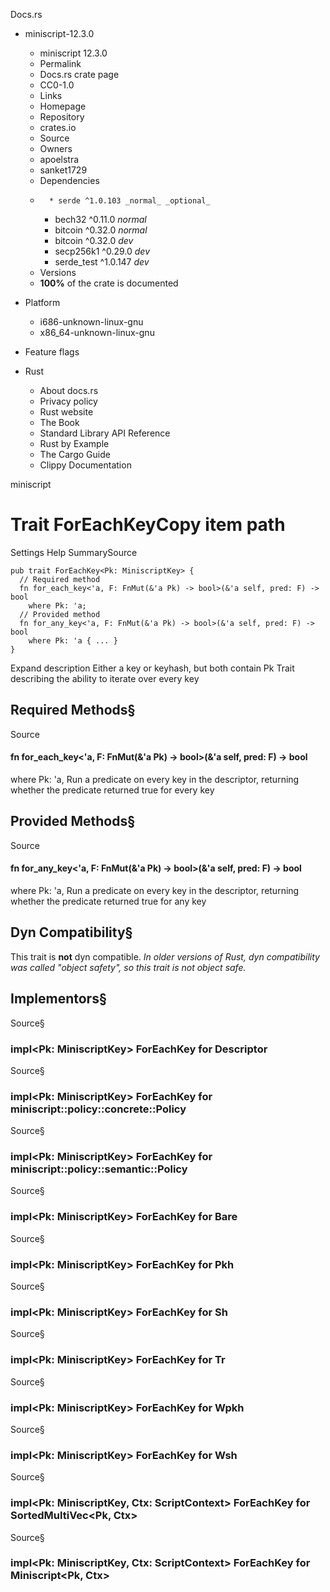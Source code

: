 Docs.rs
  * miniscript-12.3.0
    * miniscript 12.3.0 
    * Permalink 
    * Docs.rs crate page 
    * CC0-1.0
    * Links
    * Homepage 
    * Repository 
    * crates.io 
    * Source 
    * Owners
    * apoelstra 
    * sanket1729 
    * Dependencies
    *       * serde ^1.0.103 _normal_ _optional_
      * bech32 ^0.11.0 _normal_
      * bitcoin ^0.32.0 _normal_
      * bitcoin ^0.32.0 _dev_
      * secp256k1 ^0.29.0 _dev_
      * serde_test ^1.0.147 _dev_
    * Versions
    * **100%** of the crate is documented 
  * Platform
    * i686-unknown-linux-gnu
    * x86_64-unknown-linux-gnu
  * Feature flags


  * Rust
    * About docs.rs 
    * Privacy policy 
    * Rust website 
    * The Book 
    * Standard Library API Reference 
    * Rust by Example 
    * The Cargo Guide 
    * Clippy Documentation 


miniscript
# Trait ForEachKeyCopy item path
Settings
Help
SummarySource
```
pub trait ForEachKey<Pk: MiniscriptKey> {
  // Required method
  fn for_each_key<'a, F: FnMut(&'a Pk) -> bool>(&'a self, pred: F) -> bool
    where Pk: 'a;
  // Provided method
  fn for_any_key<'a, F: FnMut(&'a Pk) -> bool>(&'a self, pred: F) -> bool
    where Pk: 'a { ... }
}
```
Expand description
Either a key or keyhash, but both contain Pk Trait describing the ability to iterate over every key
## Required Methods§
Source
#### fn for_each_key<'a, F: FnMut(&'a Pk) -> bool>(&'a self, pred: F) -> bool
where Pk: 'a,
Run a predicate on every key in the descriptor, returning whether the predicate returned true for every key
## Provided Methods§
Source
#### fn for_any_key<'a, F: FnMut(&'a Pk) -> bool>(&'a self, pred: F) -> bool
where Pk: 'a,
Run a predicate on every key in the descriptor, returning whether the predicate returned true for any key
## Dyn Compatibility§
This trait is **not** dyn compatible.
_In older versions of Rust, dyn compatibility was called "object safety", so this trait is not object safe._
## Implementors§
Source§
### impl<Pk: MiniscriptKey> ForEachKey<Pk> for Descriptor<Pk>
Source§
### impl<Pk: MiniscriptKey> ForEachKey<Pk> for miniscript::policy::concrete::Policy<Pk>
Source§
### impl<Pk: MiniscriptKey> ForEachKey<Pk> for miniscript::policy::semantic::Policy<Pk>
Source§
### impl<Pk: MiniscriptKey> ForEachKey<Pk> for Bare<Pk>
Source§
### impl<Pk: MiniscriptKey> ForEachKey<Pk> for Pkh<Pk>
Source§
### impl<Pk: MiniscriptKey> ForEachKey<Pk> for Sh<Pk>
Source§
### impl<Pk: MiniscriptKey> ForEachKey<Pk> for Tr<Pk>
Source§
### impl<Pk: MiniscriptKey> ForEachKey<Pk> for Wpkh<Pk>
Source§
### impl<Pk: MiniscriptKey> ForEachKey<Pk> for Wsh<Pk>
Source§
### impl<Pk: MiniscriptKey, Ctx: ScriptContext> ForEachKey<Pk> for SortedMultiVec<Pk, Ctx>
Source§
### impl<Pk: MiniscriptKey, Ctx: ScriptContext> ForEachKey<Pk> for Miniscript<Pk, Ctx>
